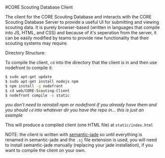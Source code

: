 #CORE Scouting Database Client

The client for the CORE Scouting Database and interacts with the CORE Scouting Database Server to provide a useful UI for submitting and viewing scouting data. It is purely browser-based (written in languages that compile into JS, HTML, and CSS) and because of it's seperation from the server, it can be easily modified by teams to provide new functionality that their scouting systems may require.

Directory Structure:

To compile the client, `cd` into the directory that the client is in and then use nodefront to compile it:
```bash
$ sudo apt-get update
$ sudo apt-get install nodejs npm
$ npm install -g nodefront
$ cd web/CORE-Scouting-Client
$ nodefront compile -o static
```
*you don't need to reinstall npm or nodefront if you already have them and you should `cd` into whatever dir you have the repo in... this is just an example*

This will produce a compiled client (one HTML file) at `static/index.html`

NOTE: the client is written with [semantic-jade](https://github.com/2062/semantic-jade) so until everything is renamed in semantic-jade and the `.sj` file extension is used, you will need to install semantic-jade manually (replacing your jade installation), if you want to compile the client on your own.